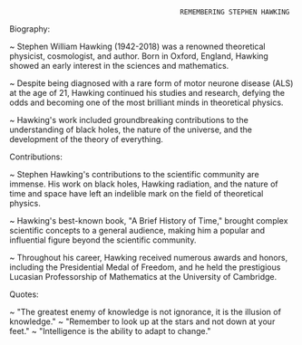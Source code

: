                                               REMEMBERING STEPHEN HAWKING

Biography:

~ Stephen William Hawking (1942-2018) was a renowned theoretical physicist, cosmologist, and author. Born in Oxford, England, Hawking showed an early interest in the sciences and mathematics.

~ Despite being diagnosed with a rare form of motor neurone disease (ALS) at the age of 21, Hawking continued his studies and research, defying the odds and becoming one of the most brilliant minds in theoretical physics.

~ Hawking's work included groundbreaking contributions to the understanding of black holes, the nature of the universe, and the development of the theory of everything.

Contributions:

~ Stephen Hawking's contributions to the scientific community are immense. His work on black holes, Hawking radiation, and the nature of time and space have left an indelible mark on the field of theoretical physics.

~ Hawking's best-known book, "A Brief History of Time," brought complex scientific concepts to a general audience, making him a popular and influential figure beyond the scientific community.

~ Throughout his career, Hawking received numerous awards and honors, including the Presidential Medal of Freedom, and he held the prestigious Lucasian Professorship of Mathematics at the University of Cambridge.

Quotes:

~  "The greatest enemy of knowledge is not ignorance, it is the illusion of knowledge."
~ "Remember to look up at the stars and not down at your feet."
~ "Intelligence is the ability to adapt to change."
